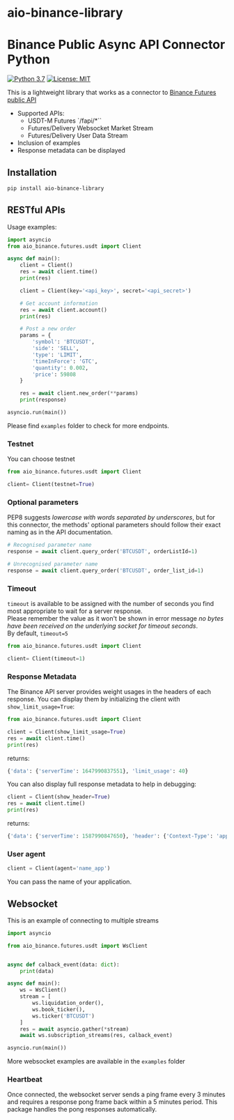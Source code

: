 # aio-binance-library
# Binance Public Async API Connector Python
[![Python 3.7](https://img.shields.io/badge/python-3.7+-blue.svg)](https://www.python.org/downloads/release/python-370/)
[![License: MIT](https://img.shields.io/badge/License-MIT-yellow.svg)](https://opensource.org/licenses/MIT)

This is a lightweight library that works as a connector to [Binance Futures public API](https://binance-docs.github.io/apidocs/futures/en/)

- Supported APIs:
    - USDT-M Futures `/fapi/*``
    - Futures/Delivery Websocket Market Stream
    - Futures/Delivery User Data Stream
- Inclusion of examples
- Response metadata can be displayed

## Installation

```bash
pip install aio-binance-library
```


## RESTful APIs

Usage examples:
```python
import asyncio
from aio_binance.futures.usdt import Client 

async def main():
    client = Client()
    res = await client.time()
    print(res)

    client = Client(key='<api_key>', secret='<api_secret>')

    # Get account information
    res = await client.account()
    print(res)

    # Post a new order
    params = {
        'symbol': 'BTCUSDT',
        'side': 'SELL',
        'type': 'LIMIT',
        'timeInForce': 'GTC',
        'quantity': 0.002,
        'price': 59808
    }

    res = await client.new_order(**params)
    print(response)

asyncio.run(main())

```
Please find `examples` folder to check for more endpoints.

### Testnet

You can choose testnet

```python
from aio_binance.futures.usdt import Client

client= Client(testnet=True)
```

### Optional parameters

PEP8 suggests _lowercase with words separated by underscores_, but for this connector,
the methods' optional parameters should follow their exact naming as in the API documentation.

```python
# Recognised parameter name
response = await client.query_order('BTCUSDT', orderListId=1)

# Unrecognised parameter name
response = await client.query_order('BTCUSDT', order_list_id=1)
```

### Timeout

`timeout` is available to be assigned with the number of seconds you find most appropriate to wait for a server response.<br/>
Please remember the value as it won't be shown in error message _no bytes have been received on the underlying socket for timeout seconds_.<br/>
By default, `timeout=5`

```python
from aio_binance.futures.usdt import Client

client= Client(timeout=1)
```

### Response Metadata

The Binance API server provides weight usages in the headers of each response.
You can display them by initializing the client with `show_limit_usage=True`:

```python
from aio_binance.futures.usdt import Client

client = Client(show_limit_usage=True)
res = await client.time()
print(res)
```
returns:

```python
{'data': {'serverTime': 1647990837551}, 'limit_usage': 40}
```
You can also display full response metadata to help in debugging:

```python
client = Client(show_header=True)
res = await client.time()
print(res)
```

returns:

```python
{'data': {'serverTime': 1587990847650}, 'header': {'Context-Type': 'application/json;charset=utf-8', ...}}
```

### User agent

```python
client = Client(agent='name_app')
```

You can pass the name of your application.


## Websocket

This is an example of connecting to multiple streams

```python
import asyncio

from aio_binance.futures.usdt import WsClient


async def calback_event(data: dict):
    print(data)

async def main():
    ws = WsClient()
    stream = [
        ws.liquidation_order(),
        ws.book_ticker(),
        ws.ticker('BTCUSDT')
    ]
    res = await asyncio.gather(*stream)
    await ws.subscription_streams(res, calback_event)

asyncio.run(main())
```
More websocket examples are available in the `examples` folder

### Heartbeat

Once connected, the websocket server sends a ping frame every 3 minutes and requires a response pong frame back within
a 5 minutes period. This package handles the pong responses automatically.
